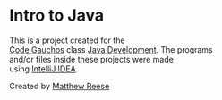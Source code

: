 <h1>Intro to Java</h1>
<p>This is a project created for the<br />
<a href="https://www.codegauchos.com">Code Gauchos</a> class <a href="https://www.codegauchos.com/description">Java
Development</a>. The programs<br />
and/or files inside these projects were made<br />
using <a href="https://www.jetbrains.com/idea/">IntelliJ IDEA</a>.</p>
<footer>Created by <a href="https://github.com/awesomepop012">Matthew Reese</a><footer>